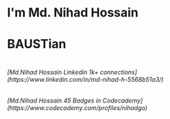 
<!DOCTYPE html>
<html lang="en">
<head>
    <meta charset="UTF-8">
    <meta name="viewport" content="width=device-width, initial-scale=1.0">
</head>
<body>
    <h1>I'm Md. Nihad Hossain</h1>
    <h1>BAUSTian<h1>
    <h6>[Md.Nihad Hossain Linkedin 1k+ connections](https://www.linkedin.com/in/md-nihad-h-5568b51a3/)</h6>
    <h6>[Md.Nihad Hossain 45 Badges in Codecademy](https://www.codecademy.com/profiles/nihadgo)</h6>
</body>
</html>


